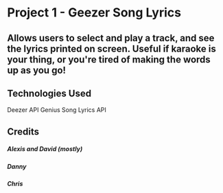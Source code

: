# Project 1 - Geezer Song Lyrics

## Allows users to select and play a track, and see the lyrics printed on screen. Useful if karaoke is your thing, or you're tired of making the words up as you go!

## Technologies Used
Deezer API
Genius Song Lyrics API


## Credits
##### Alexis and David (mostly)
##### Danny
##### Chris
